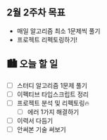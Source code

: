 ## 2월 2주차 목표

- 매일 알고리즘 최소 1문제씩 풀기
- 프로젝트 리펙토링하기!

## 🏙️ 오늘 할 일

- [ ] 스터디 알고리즘 1문제 풀기
- [ ] 이펙티브 타입스크립트 정리
- [ ] 프로젝트 분석 및 리펙토링🔥
  - [ ] 에러 1가지 해결하기
- [ ] 이력서 다듬기
- [ ] 안써본 기술 써보기
